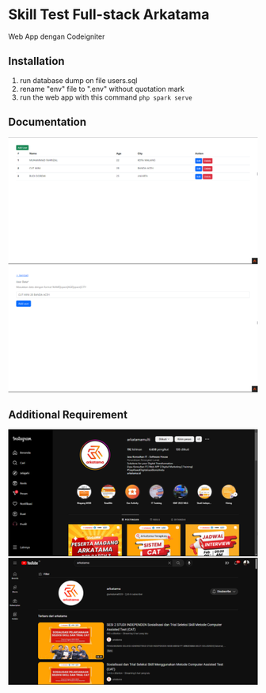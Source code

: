 # Skill Test Full-stack Arkatama

Web App dengan Codeigniter

## Installation

1. run database dump on file users.sql
2. rename "env" file to ".env" without quotation mark
3. run the web app with this command `php spark serve`

## Documentation

![List User](/ls-user.png "List user")
![Add User](/add-user.png "Add user")

## Additional Requirement

![Instagram](/ig.png "Instagram")
![Youtube](/yt.png "Youtube")
